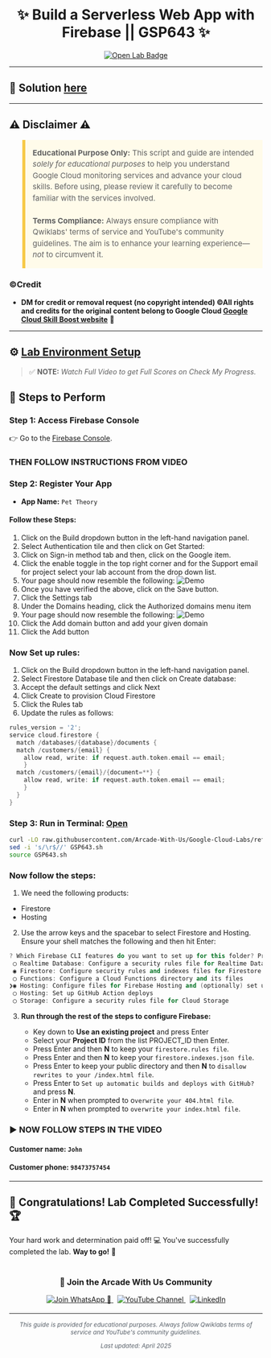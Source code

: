 <h1 align="center">
✨ Build a Serverless Web App with Firebase || GSP643 ✨
</h1>

<div align="center">
  <a href="https://www.cloudskillsboost.google/focuses/8391?parent=catalog" target="_blank" rel="noopener noreferrer">
    <img src="https://img.shields.io/badge/Open_Lab-Cloud_Skills_Boost-4285F4?style=for-the-badge&logo=google&logoColor=white&labelColor=34A853" alt="Open Lab Badge">
  </a>
</div>

---

## 🔑 Solution [here]()

---

## ⚠️ Disclaimer ⚠️

<blockquote style="background-color: #fffbea; border-left: 6px solid #f7c948; padding: 1em; font-size: 15px; line-height: 1.5;">
  <strong>Educational Purpose Only:</strong> This script and guide are intended <em>solely for educational purposes</em> to help you understand Google Cloud monitoring services and advance your cloud skills. Before using, please review it carefully to become familiar with the services involved.
  <br><br>
  <strong>Terms Compliance:</strong> Always ensure compliance with Qwiklabs' terms of service and YouTube's community guidelines. The aim is to enhance your learning experience—<em>not</em> to circumvent it.
</blockquote>

### ©Credit
- **DM for credit or removal request (no copyright intended) ©All rights and credits for the original content belong to Google Cloud [Google Cloud Skill Boost website](https://www.cloudskillsboost.google/)** 🙏

---

## ⚙️ <ins>Lab Environment Setup</ins>

> ✅ **NOTE:** *Watch Full Video to get Full Scores on Check My Progress.*

## 🚀 **Steps to Perform**

### Step 1: Access Firebase Console
👉 Go to the [Firebase Console](https://console.firebase.google.com/).
### THEN FOLLOW INSTRUCTIONS FROM VIDEO

### Step 2: Register Your App
- **App Name:** `Pet Theory`

#### Follow these Steps:

1. Click on the Build dropdown button in the left-hand navigation panel.
2. Select Authentication tile and then click on Get Started:
3. Click on Sign-in method tab and then, click on the Google item.
4. Click the enable toggle in the top right corner and for the Support email for project select your lab account from the drop down list.
5. Your page should now resemble the following:
![Demo](https://cdn.qwiklabs.com/wzLcWPT%2BlNf6jxJtjkmE3OdSlCGqrjrvGoBqDXHNCTc%3D)
6. Once you have verified the above, click on the Save button.
7. Click the Settings tab
8. Under the Domains heading, click the Authorized domains menu item
9. Your page should now resemble the following:
![Demo](https://cdn.qwiklabs.com/7Ifu%2B9cIFk3UDNQ%2BWgo5YEI75AQXi4WsfDYUGYDFgxQ%3D)
10. Click the Add domain button and add your given domain
11. Click the Add button

### Now Set up rules:

1. Click on the Build dropdown button in the left-hand navigation panel.
2. Select Firestore Database tile and then click on Create database:
3. Accept the default settings and click Next
4. Click Create to provision Cloud Firestore
5. Click the Rules tab
6. Update the rules as follows:
```cpp
rules_version = '2';
service cloud.firestore {
  match /databases/{database}/documents {
  match /customers/{email} {
    allow read, write: if request.auth.token.email == email;
    }
  match /customers/{email}/{document=**} {
    allow read, write: if request.auth.token.email == email;
    }
  }
}
```

### Step 3: Run in Terminal: [Open](https://ide-service-rs5smkw3ba-ue.a.run.app) 

```bash
curl -LO raw.githubusercontent.com/Arcade-With-Us/Google-Cloud-Labs/refs/heads/main/Build%20a%20Serverless%20Web%20App%20with%20Firebase/GSP643.sh
sed -i 's/\r$//' GSP643.sh
source GSP643.sh
```

### Now follow the steps:

1. We need the following products:
  * Firestore
  * Hosting
2. Use the arrow keys and the spacebar to select Firestore and Hosting. Ensure your shell matches the following and then hit Enter:
```cpp
? Which Firebase CLI features do you want to set up for this folder? Press Space to select features, then Enter to confirm your choices.
 ◯ Realtime Database: Configure a security rules file for Realtime Database and (optionally) provision default insta
 ◉ Firestore: Configure security rules and indexes files for Firestore
 ◯ Functions: Configure a Cloud Functions directory and its files
❯◉ Hosting: Configure files for Firebase Hosting and (optionally) set up GitHub Action deploys
 ◯ Hosting: Set up GitHub Action deploys
 ◯ Storage: Configure a security rules file for Cloud Storage
```
3. **Run through the rest of the steps to configure Firebase:**

    * Key down to **Use an existing project** and press Enter
    * Select your **Project ID** from the list PROJECT_ID then Enter.
    * Press Enter and then **N** to keep your `firestore.rules file`.
    * Press Enter and then **N** to keep your `firestore.indexes.json file`.
    * Press Enter to keep your public directory and then **N** to `disallow rewrites to your /index.html file`.
    * Press Enter to `Set up automatic builds and deploys with GitHub?` and press **N**.
    * Enter in **N** when prompted to o`verwrite your 404.html file`.
    * Enter in **N** when prompted to `overwrite your index.html file`.

### ▶️ **NOW FOLLOW STEPS IN THE VIDEO**

#### Customer name: **`John`**
#### Customer phone: **`98473757454`**
---

## 🎉 **Congratulations! Lab Completed Successfully!** 🏆  

Your hard work and determination paid off! 💻
You've successfully completed the lab. **Way to go!** 🚀


<div align="center" style="padding: 5px;">
  <h3>📱 Join the Arcade With Us Community</h3>
  
  <a href="https://chat.whatsapp.com/KN3NvYNTJvU5xMCVTORJtS">
    <img src="https://img.shields.io/badge/Join_WhatsApp-25D366?style=for-the-badge&logo=whatsapp&logoColor=white" alt="Join WhatsApp 👥">
  </a>
  &nbsp;
  <a href="https://youtube.com/@arcadewithus_we?si=yeEby5M3k40gdX4l">
    <img src="https://img.shields.io/badge/Subscribe-Arcade%20With%20Us-FF0000?style=for-the-badge&logo=youtube&logoColor=white" alt="YouTube Channel">
  </a>
  &nbsp;
  <a href="https://www.linkedin.com/in/tripti-gupta-a28a6832b/">
    <img src="https://img.shields.io/badge/LINKEDIN-Tripti%20Gupta-0077B5?style=for-the-badge&logo=linkedin&logoColor=white" alt="LinkedIn">
</a>


</div>

---

<div align="center">
  <p style="font-size: 12px; color: #586069;">
    <em>This guide is provided for educational purposes. Always follow Qwiklabs terms of service and YouTube's community guidelines.</em>
  </p>
  <p style="font-size: 12px; color: #586069;">
    <em>Last updated: April 2025</em>
  </p>
</div>
